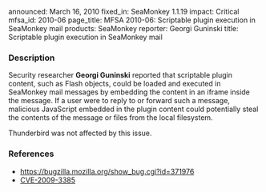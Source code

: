 announced: March 16, 2010
fixed_in: SeaMonkey 1.1.19
impact: Critical
mfsa_id: 2010-06
page_title: MFSA 2010-06: Scriptable plugin execution in SeaMonkey mail
products: SeaMonkey
reporter: Georgi Guninski
title: Scriptable plugin execution in SeaMonkey mail

<h3>Description</h3>

<p>Security researcher <strong>Georgi Guninski</strong>
reported that scriptable plugin content, such as Flash objects, could
be loaded and executed in SeaMonkey mail messages by embedding the
content in an iframe inside the message.  If a user were to reply to
or forward such a message, malicious JavaScript embedded in the plugin
content could potentially steal the contents of the message or files
from the local filesystem.</p>

<p class="note">Thunderbird was not affected by this issue.</p>

<h3>References</h3>

<ul>
  <li><a href="https://bugzilla.mozilla.org/show_bug.cgi?id=371976">https://bugzilla.mozilla.org/show_bug.cgi?id=371976</a></li>
  <li><a class="ex-ref" href="http://cve.mitre.org/cgi-bin/cvename.cgi?name=CVE-2009-3385">CVE-2009-3385</a></li>
</ul>





